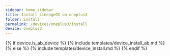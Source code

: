 ```yaml
---
sidebar: home_sidebar
title: Install LineageOS on oneplus3
folder: install
permalink: /devices/oneplus3/install
device: oneplus3
---
```

{% if device.is_ab_device %}
{% include templates/device_install_ab.md %}
{% else %}
{% include templates/device_install.md %}
{% endif %}

